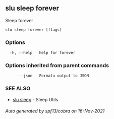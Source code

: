 ## slu sleep forever

Sleep forever

```
slu sleep forever [flags]
```

### Options

```
  -h, --help   help for forever
```

### Options inherited from parent commands

```
      --json   Formatu output to JSON
```

### SEE ALSO

* [slu sleep](slu_sleep.md)	 - Sleep Utils

###### Auto generated by spf13/cobra on 16-Nov-2021
